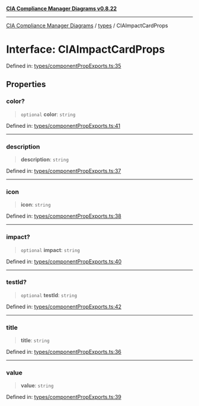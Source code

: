 [**CIA Compliance Manager Diagrams v0.8.22**](../../README.md)

***

[CIA Compliance Manager Diagrams](../../modules.md) / [types](../README.md) / CIAImpactCardProps

# Interface: CIAImpactCardProps

Defined in: [types/componentPropExports.ts:35](https://github.com/Hack23/cia-compliance-manager/blob/5eebba14bef5523072dd8c486c1cd0c7c18766fc/src/types/componentPropExports.ts#L35)

## Properties

### color?

> `optional` **color**: `string`

Defined in: [types/componentPropExports.ts:41](https://github.com/Hack23/cia-compliance-manager/blob/5eebba14bef5523072dd8c486c1cd0c7c18766fc/src/types/componentPropExports.ts#L41)

***

### description

> **description**: `string`

Defined in: [types/componentPropExports.ts:37](https://github.com/Hack23/cia-compliance-manager/blob/5eebba14bef5523072dd8c486c1cd0c7c18766fc/src/types/componentPropExports.ts#L37)

***

### icon

> **icon**: `string`

Defined in: [types/componentPropExports.ts:38](https://github.com/Hack23/cia-compliance-manager/blob/5eebba14bef5523072dd8c486c1cd0c7c18766fc/src/types/componentPropExports.ts#L38)

***

### impact?

> `optional` **impact**: `string`

Defined in: [types/componentPropExports.ts:40](https://github.com/Hack23/cia-compliance-manager/blob/5eebba14bef5523072dd8c486c1cd0c7c18766fc/src/types/componentPropExports.ts#L40)

***

### testId?

> `optional` **testId**: `string`

Defined in: [types/componentPropExports.ts:42](https://github.com/Hack23/cia-compliance-manager/blob/5eebba14bef5523072dd8c486c1cd0c7c18766fc/src/types/componentPropExports.ts#L42)

***

### title

> **title**: `string`

Defined in: [types/componentPropExports.ts:36](https://github.com/Hack23/cia-compliance-manager/blob/5eebba14bef5523072dd8c486c1cd0c7c18766fc/src/types/componentPropExports.ts#L36)

***

### value

> **value**: `string`

Defined in: [types/componentPropExports.ts:39](https://github.com/Hack23/cia-compliance-manager/blob/5eebba14bef5523072dd8c486c1cd0c7c18766fc/src/types/componentPropExports.ts#L39)
